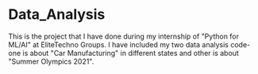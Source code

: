 # Data_Analysis
This is the project that I have done during my internship of "Python for ML/AI" at EliteTechno Groups. I have included my two data analysis code-one is about "Car Manufacturing" in different states and other is about "Summer Olympics 2021".
